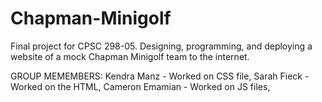# Chapman-Minigolf
Final project for CPSC 298-05. Designing, programming, and deploying a website of a mock Chapman Minigolf team to the internet.

GROUP MEMEMBERS:
Kendra Manz - Worked on CSS file, 
Sarah Fieck - Worked on the HTML, 
Cameron Emamian - Worked on JS files, 
